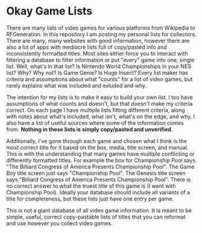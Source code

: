 # Okay Game Lists
There are many lists of video games for various platforms from Wikipedia to RFGeneration. In this repository I am posting my personal lists for collectors. There are many, many websites with good information, however there are also a lot of apps with mediocre lists full of copy/pasted info and inconsistently formatted titles. Most sites either force you to interact with filtering a database to filter information or put "every" game into one, single list. Well, what's in that list? Is Nintendo World Championships in your NES list? Why? Why not? Is Game Genie? Is Huge Insect? Every list maker has criteria and assumptions about what "counts" for a list of video games, but rarely explains what was included and exluded and why.

The intention for my lists is to make it easy to build your own list. I too have assumptions of what counts and doesn't, but that doesn't make my criteria correct. On each page I have multiple lists fitting different criteria, along with notes about what's included, what isn't, what's on the edge, and why. I also have a list of useful sources where some of the information comes from. **Nothing in these lists is simply copy/pasted and unverified**.

Additionally, I've gone through each game and chosen what I think is the most correct title for it based on the box, media, title screen, and manual. This is with the understanding that many games have multiple conflicting or differently formatted titles. For example the box for Championship Pool says "The Billiard Congress of America Presents Championship Pool". The Game Boy title screen just says "Championship Pool". The Genesis title screen says "Billiard Congress of America Presents Championship Pool". There is no correct answer to what the truest title of this game is (I went with Championship Pool). Ideally your database should include all variants of a title for completeness, but these lists just have one entry per game.

This is not a giant database of all video game information. It is meant to be simple, useful, correct copy-pastable lists of titles that you can reformat and use however you collect video games.
